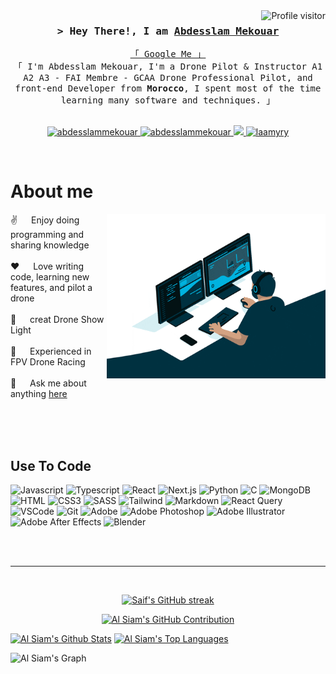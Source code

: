<a href="https://komarev.com/ghpvc/?username=abdesslammekouar">
  <img align="right" src="https://komarev.com/ghpvc/?username=abdesslammekouar&label=Visitors&color=0e75b6&style=flat" alt="Profile visitor" />
</a>

<!-- Intro  -->
<h3 align="center">
        <samp>&gt; Hey There!, I am
                <b><a target="_blank" href="https://dronecast.io">Abdesslam Mekouar</a></b>
        </samp>
</h3>

<p align="center"> 
  <samp>
    <a href="https://www.google.com/search?q=abdesslam+mekouar">「 Google Me 」</a>
    <br>
    「 I'm Abdesslam Mekouar, I'm a Drone Pilot & Instructor A1 A2 A3 - FAI Membre - GCAA Drone Professional Pilot, and front-end Developer from <b>Morocco</b>, I spent most of the time learning many software and techniques. 」
    <br>
    <br>
  </samp>
</p>

<p align="center">
 <a href="https://dronecast.io" target="blank">
  <img src="https://img.shields.io/badge/Website-DC143C?style=for-the-badge&logo=medium&logoColor=white" alt="abdesslammekouar" />
 </a>
 <a href="https://linkedin.com/in/amekouar" target="_blank">
  <img src="https://img.shields.io/badge/LinkedIn-0077B5?style=for-the-badge&logo=linkedin&logoColor=white" alt="abdesslammekouar"/>
 </a>
 <!-- <a href="https://dev.to/abdesslammekouar" target="_blank">
  <img src="https://img.shields.io/badge/dev.to-0A0A0A?style=for-the-badge&logo=dev.to&logoColor=white" alt="abdesslammekouar" />
 </a> -->
 <a href="https://twitter.com/slymofpv" target="_blank">
  <img src="https://img.shields.io/badge/Twitter-1DA1F2?style=for-the-badge&logo=twitter&logoColor=white" />
 </a>
 <a href="https://instagram.com/slymofpv" target="_blank">
  <img src="https://img.shields.io/badge/Instagram-fe4164?style=for-the-badge&logo=instagram&logoColor=white" alt="laamyry" />
 </a> 
</p>
<br />

<!-- About Section -->

# About me

<p>
<img align="right" width="350" src="./programmer.gif" alt="Coding gif" />

✌️ &emsp; Enjoy doing programming and sharing knowledge <br/><br/>
❤️ &emsp; Love writing code, learning new features, and pilot a drone<br/><br/>
🎨 &emsp; creat Drone Show Light<br/><br/>
🎥 &emsp; Experienced in FPV Drone Racing<br/><br/>
💬 &emsp; Ask me about anything [here](https://github.com/abdesslammekouar/abdesslammekouar/issues)

</p>

<br/>
<br/>
<br/>

## Use To Code

![Javascript](https://img.shields.io/badge/Javascript-F0DB4F?style=for-the-badge&labelColor=black&logo=javascript&logoColor=F0DB4F)
![Typescript](https://img.shields.io/badge/Typescript-007acc?style=for-the-badge&labelColor=black&logo=typescript&logoColor=007acc)
![React](https://img.shields.io/badge/-React-61DBFB?style=for-the-badge&labelColor=black&logo=react&logoColor=61DBFB)
![Next.js](https://img.shields.io/badge/next.js-000000?style=for-the-badge&logo=nextdotjs&logoColor=white)
![Python](https://img.shields.io/badge/python-3670A0?style=for-the-badge&logo=python&logoColor=ffdd54)
![C](https://img.shields.io/badge/c-%2300599C.svg?style=for-the-badge&logo=c&logoColor=white)
![MongoDB](https://img.shields.io/badge/MongoDB-4EA94B?style=for-the-badge&logo=mongodb&logoColor=white)
![HTML](https://img.shields.io/badge/HTML5-E34F26?style=for-the-badge&logo=html5&logoColor=white)
![CSS3](https://img.shields.io/badge/CSS3-1572B6?style=for-the-badge&logo=css3&logoColor=white)
![SASS](https://img.shields.io/badge/SASS-hotpink.svg?style=for-the-badge&logo=SASS&logoColor=white)
![Tailwind](https://img.shields.io/badge/Tailwind_CSS-092749?style=for-the-badge&logo=tailwindcss&logoColor=06B6D4&labelColor=000000)
![Markdown](https://img.shields.io/badge/Markdown-000000?style=for-the-badge&logo=markdown&logoColor=white)
![React Query](https://img.shields.io/badge/-React_Query-FF4154?style=for-the-badge&logo=react%20query&logoColor=white)
![VSCode](https://img.shields.io/badge/Visual_Studio-0078d7?style=for-the-badge&logo=visual%20studio&logoColor=white)
![Git](https://img.shields.io/badge/Git-F05032?style=for-the-badge&logo=git&logoColor=white)
![Adobe](https://img.shields.io/badge/adobe-%23FF0000.svg?style=for-the-badge&logo=adobe&logoColor=white)
![Adobe Photoshop](https://img.shields.io/badge/adobe%20photoshop-%2331A8FF.svg?style=for-the-badge&logo=adobe%20photoshop&logoColor=white)
![Adobe Illustrator](https://img.shields.io/badge/adobe%20illustrator-%23FF9A00.svg?style=for-the-badge&logo=adobe%20illustrator&logoColor=white)
![Adobe After Effects](https://img.shields.io/badge/Adobe%20After%20Effects-9999FF.svg?style=for-the-badge&logo=Adobe%20After%20Effects&logoColor=white)
![Blender](https://img.shields.io/badge/blender-%23F5792A.svg?style=for-the-badge&logo=blender&logoColor=white)

<br/>



<br/>
<hr/>
<br/>

<p align="center">
  <a href="https://github.com/abdesslammekouar">
    <img src="https://github-readme-streak-stats.herokuapp.com/?user=abdesslammekouar&theme=radical&border=7F3FBF&background=0D1117" alt="Saif's GitHub streak"/>
  </a>
</p>

<p align="center">
  <a href="https://github.com/abdesslammekouar">
    <img src="https://github-profile-summary-cards.vercel.app/api/cards/profile-details?username=abdesslammekouar&theme=radical" alt="Al Siam's GitHub Contribution"/>
  </a>
</p>

<a> 
    <a href="https://github.com/abdesslammekouar"><img alt="Al Siam's Github Stats" src="https://denvercoder1-github-readme-stats.vercel.app/api?username=abdesslammekouar&show_icons=true&count_private=true&theme=react&border_color=7F3FBF&bg_color=0D1117&title_color=F85D7F&icon_color=F8D866" height="192px" width="49.5%"/></a>
  <a href="https://github.com/abdesslammekouar"><img alt="Al Siam's Top Languages" src="https://denvercoder1-github-readme-stats.vercel.app/api/top-langs/?username=abdesslammekouar&langs_count=8&layout=compact&theme=react&border_color=7F3FBF&bg_color=0D1117&title_color=F85D7F&icon_color=F8D866" height="192px" width="49.5%"/></a>
  <br/>
</a>

![Al Siam's Graph](https://github-readme-activity-graph.vercel.app/graph?username=abdesslammekouar&custom_title=Al%20Siam's%20GitHub%20Activity%20Graph&bg_color=0D1117&color=7F3FBF&line=7F3FBF&point=7F3FBF&area_color=FFFFFF&title_color=FFFFFF&area=true)
